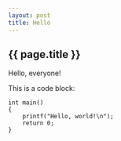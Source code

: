 ```yaml
---
layout: post
title: Hello
---
```


## {{ page.title }}

Hello, everyone!

This is a code block:

    int main()
    {
        printf("Hello, world!\n");
        return 0;
    }
